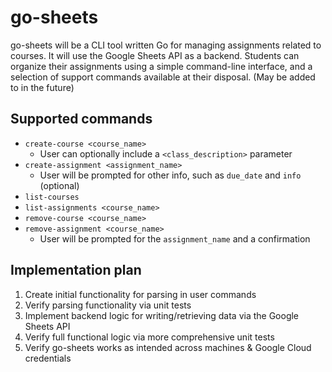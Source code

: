# go-sheets
go-sheets will be a CLI tool written Go for managing assignments related to courses. It will use the Google Sheets API as a backend. Students can organize their assignments using a simple command-line interface, and a selection of support commands available at their disposal. (May be added to in the future)

## Supported commands
- `create-course <course_name>`
    - User can optionally include a `<class_description>` parameter 
- `create-assignment <assignment_name>` 
    - User will be prompted for other info, such as `due_date` and `info` (optional)
- `list-courses` 
- `list-assignments <course_name>`
- `remove-course <course_name>`
- `remove-assignment <course_name>`
    - User will be prompted for the `assignment_name` and a confirmation 

## Implementation plan
1. Create initial functionality for parsing in user commands 
2. Verify parsing functionality via unit tests
3. Implement backend logic for writing/retrieving data via the Google Sheets API 
4. Verify full functional logic via more comprehensive unit tests
5. Verify go-sheets works as intended across machines & Google Cloud credentials 